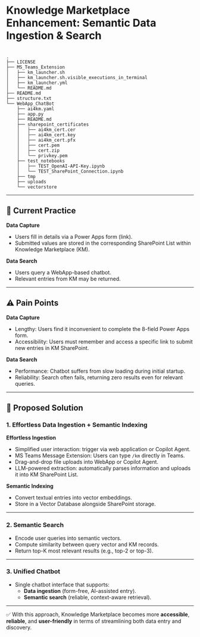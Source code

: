 # Knowledge Marketplace Enhancement: Semantic Data Ingestion & Search  

<code>
.
├── LICENSE
├── MS_Teams_Extension
│   ├── km_launcher.sh
│   ├── km_launcher.sh.visible_executions_in_terminal
│   ├── km_launcher.yml
│   └── README.md
├── README.md
├── structure.txt
└── WebApp_ChatBot
    ├── ai4km.yaml
    ├── app.py
    ├── README.md
    ├── sharepoint_certificates
    │   ├── ai4km_cert.cer
    │   ├── ai4km_cert.key
    │   ├── ai4km_cert.pfx
    │   ├── cert.pem
    │   ├── cert.zip
    │   └── privkey.pem
    ├── test_notebooks
    │   ├── TEST_OpenAI-API-Key.ipynb
    │   └── TEST_SharePoint_Connection.ipynb
    ├── tmp
    ├── uploads
    └── vectorstore
</code>

---

## 📌 Current Practice  
**Data Capture**  
- Users fill in details via a Power Apps form (link).  
- Submitted values are stored in the corresponding SharePoint List within Knowledge Marketplace (KM).  

**Data Search**  
- Users query a WebApp-based chatbot.  
- Relevant entries from KM may be returned.  

---

## ⚠️ Pain Points  
**Data Capture**  
- Lengthy: Users find it inconvenient to complete the 8-field Power Apps form.  
- Accessibility: Users must remember and access a specific link to submit new entries in KM SharePoint.  

**Data Search**  
- Performance: Chatbot suffers from slow loading during initial startup.  
- Reliability: Search often fails, returning zero results even for relevant queries.  

---

## 🚀 Proposed Solution  

### 1. Effortless Data Ingestion + Semantic Indexing  
**Effortless Ingestion**  
- Simplified user interaction: trigger via web application or Copilot Agent.  
- MS Teams Message Extension: Users can type `/km` directly in Teams.  
- Drag-and-drop file uploads into WebApp or Copilot Agent.  
- LLM-powered extraction: automatically parses information and uploads it into KM SharePoint List.  

**Semantic Indexing**  
- Convert textual entries into vector embeddings.  
- Store in a Vector Database alongside SharePoint storage.  

---

### 2. Semantic Search  
- Encode user queries into semantic vectors.  
- Compute similarity between query vector and KM records.  
- Return top-K most relevant results (e.g., top-2 or top-3).  

---

### 3. Unified Chatbot  
- Single chatbot interface that supports:  
  - **Data ingestion** (form-free, AI-assisted entry).  
  - **Semantic search** (reliable, context-aware retrieval).  

---

✅ With this approach, Knowledge Marketplace becomes more **accessible**, **reliable**, and **user-friendly** in terms of streamlining both data entry and discovery.  

